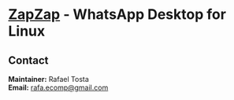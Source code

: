 # [ZapZap](https://rtosta.com/zapzap-web/) - WhatsApp Desktop for Linux 


## Contact
**Maintainer:** Rafael Tosta<br/>
**Email:** [rafa.ecomp@gmail.com](mailto:rafa.ecomp@gmail.com)
